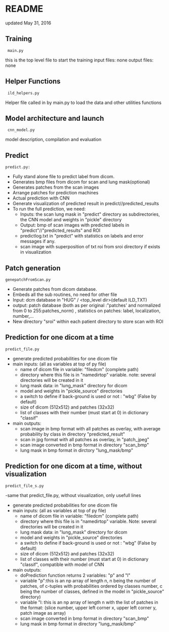 # README

updated May 31, 2016

## Training 

     main.py

this is the top level file to start the training
input files:
	none
output files:
	none

## Helper Functions

     ild_helpers.py

Helper file called in by main.py to load the data and other utilities functions


## Model architecture and launch

     cnn_model.py

model description, compilation and evaluation


## Predict
	   
	predict.py: 

- Fully stand alone file to predict label from dicom.
- Generates bmp files from dicom for scan and lung mask(optional)
- Generates patches from the scan images
- Arrange patches for prediction machines
- Actual prediction with CNN
- Generate visualization of predicted result in predict/<patient>/predicted_results
- To run the full prediction, we need:
	* Inputs: the scan lung mask in "predict" directory as <patient> subdirectories, the CNN model and weights in "pickle" directory
	* Output: bmp of scan images with predicted labels in "predict"/<patient>/"predicted_results" and ROI
	* predictlog.txt in "predict" with statistics on labels and error messages if any.
	* scan image with superposition of txt roi  from sroi directory if exists in visualization

## Patch generation

	genepatchFromScan.py

- Generate patches from dicom database.
- Embeds all the sub routines, no need for other file
- Input: dcm database in "HUG" / <top_level dir>(default ILD_TXT)
- output: patch database (both as per original :"patches' and normalized from 0 to 255:patches_norm) , statistics on patches: label, localization, number,...
- New directory "sroi" within each patient directory to store scan with ROI

## Prediction for one dicom at a time

	predict_file.py

- generate predicted probabilities for one dicom file
- main inputs: (all as variables at top of py file)
	* name of dicom file in variable: "filedcm" (complete path)
	* directory where this file is in "namedirtop" variable. note: several directories will be created in it
	* lung mask data: in "lung_mask" directory for dicom
	* model and weights in "pickle_source" directories
	* a switch to define if back-ground is used or not : "wbg" (False by default)
	* size of dicom (512x512) and patches (32x32)
	* list of classes with their number (must start at 0) in dictionary "classif"
- main outputs:
	* scan image in bmp format with all patches as overlay, with average probability by class in directory "predicted_result"
	* scan in jpg format with all patches as overlay, in "patch_jpeg"
	* scan image converted in bmp format in directory "scan_bmp"
	* lung mask in bmp format in dirctory "lung_mask/bmp"

## Prediction for one dicom at a time, without visualization

	predict_file_s.py

-same that predict_file.py, without visualization, only usefull lines
- generate predicted probabilities for one dicom file
- main inputs: (all as variables at top of py file)
	* name of dicom file in variable: "filedcm" (complete path)
	* directory where this file is in "namedirtop" variable. Note: several directories will be created in it
	* lung mask data: in "lung_mask" directory for dicom
	* model and weights in "pickle_source" directories
	* a switch to define if back-ground is used or not : "wbg" (False by default)
	* size of dicom (512x512) and patches (32x32)
	* list of classes with their number (must start at 0) in dictionary "classif", compatible with model of CNN
- main outputs:
	* doPrediction function returns 2 variables: "p" and "l"
	* variable "p":this is an np array of length n, n being the number of patches, of c-tuples with probabilities ordered by classes number, c being the number of classes, defined in the model in "pickle_source" directory)
	* variable "l: this is an np array of length n with the list of patches in the format: (slice number, upper left corner x, upper left corner y, patch image as array)
	* scan image converted in bmp format in directory "scan_bmp"
	* lung mask in bmp format in directory "lung_mask/bmp"

